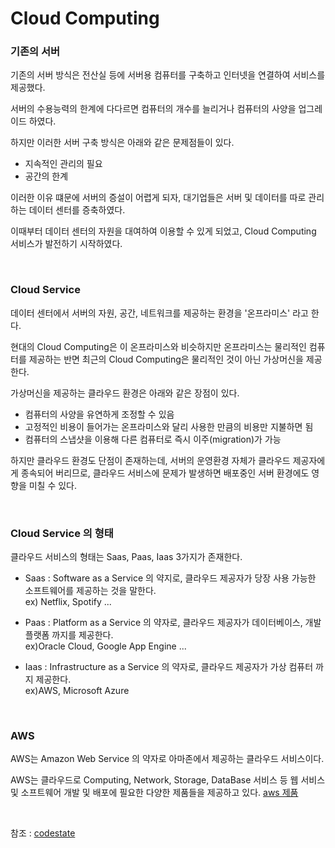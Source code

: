 # Cloud Computing

### 기존의 서버
기존의 서버 방식은 전산실 등에 서버용 컴퓨터를 구축하고 인터넷을 연결하여 서비스를 제공했다.

서버의 수용능력의 한계에 다다르면 컴퓨터의 개수를 늘리거나 컴퓨터의 사양을 업그레이드 하였다.

하지만 이러한 서버 구축 방식은 아래와 같은 문제점들이 있다.

* 지속적인 관리의 필요
* 공간의 한계 

이러한 이유 떄문에 서버의 증설이 어렵게 되자, 대기업들은 서버 및 데이터를 따로 관리하는 데이터 센터를 증축하였다.

이때부터 데이터 센터의 자원을 대여하여 이용할 수 있게 되었고, Cloud Computing 서비스가 발전하기 시작하였다.

<br>

### Cloud Service
데이터 센터에서 서버의 자원, 공간, 네트워크를 제공하는 환경을 '온프라미스' 라고 한다.

현대의 Cloud Computing은 이 온프라미스와 비슷하지만
온프라미스는 물리적인 컴퓨터를 제공하는 반면 최근의 Cloud Computing은 물리적인 것이 아닌 가상머신을 제공한다.

가상머신을 제공하는 클라우드 환경은 아래와 같은 장점이 있다.

* 컴퓨터의 사양을 유연하게 조정할 수 있음
* 고정적인 비용이 들어가는 온프라미스와 달리 사용한 만큼의 비용만 지불하면 됨
*  컴퓨터의 스냅샷을 이용해 다른 컴퓨터로 즉시 이주(migration)가 가능

하지만 클라우드 환경도 단점이 존재하는데, 서버의 운영환경 자체가 클라우드 제공자에게 종속되어 버리므로, 
클라우드 서비스에 문제가 발생하면 배포중인 서버 환경에도 영향을 미칠 수 있다.

<br>

### Cloud Service 의 형태

클라우드 서비스의 형태는 Saas, Paas, Iaas 3가지가 존재한다.

* Saas : Software as a Service 의 약지로, 클라우드 제공자가 당장 사용 가능한 소프트웨어를 제공하는 것을 말한다.<br>ex) Netflix, Spotify ...

* Paas : Platform as a Service 의 약자로, 클라우드 제공자가 데이터베이스, 개발 플랫폼 까지를 제공한다.<br>ex)Oracle Cloud, Google App Engine ...

* Iaas : Infrastructure as a Service 의 약자로, 클라우드 제공자가 가상 컴퓨터 까지 제공한다.<br>ex)AWS, Microsoft Azure

<br>

### AWS
AWS는 Amazon Web Service 의 약자로 아마존에서 제공하는 클라우드 서비스이다.

AWS는 클라우드로 Computing, Network, Storage, DataBase 서비스 등 웹 서비스 및 소프트웨어 개발 및 배포에 필요한 다양한 제품들을 제공하고 있다. [aws 제품](https://aws.amazon.com/ko/products/?nc2=h_ql_prod_fs_f&aws-products-all.sort-by=item.additionalFields.productNameLowercase&aws-products-all.sort-order=asc&awsf.re%3AInvent=*all&awsf.Free%20Tier=*all&awsf.tech-category=*all)

<br>

참조 : [codestate](https://codestates.com/)
